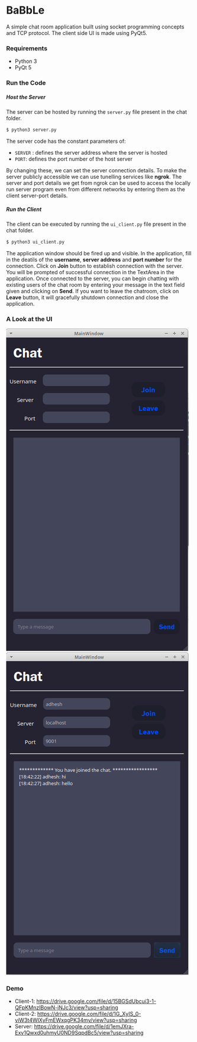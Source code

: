 # BaBbLe
A simple chat room application built using socket programming concepts and TCP protocol. The client side UI is made using PyQt5.

### Requirements
* Python 3
* PyQt 5

### Run the Code

##### Host the Server
The server can be hosted by running the ```server.py``` file present in the chat folder.
```bash
$ python3 server.py
```
The server code has the constant parameters of:
* ```SERVER``` : defines the server address where the server is hosted
* ```PORT```: defines the port number of the host server

By changing these, we can set the server connection details. To make the server publicly accessible we can use tunelling services like **ngrok**. The server and port details we get from ngrok can be used to access the locally run server program even from different networks by entering them as the client server-port details.

##### Run the Client
The client can be executed by running the ```ui_client.py``` file present in the chat folder.
```bash
$ python3 ui_client.py
```
The application window should be fired up and visible. In the application, fill in the deatils of the **username**, **server address** and **port number** for the connection. Click on **Join** button to establish connection with the server. You will be prompted of successful connection in the TextArea in the application. Once connected to the server, you can begin chatting with existing users of the chat room by entering your message in the text field given and clicking on **Send**.
If you want to leave the chatroom, click on **Leave** button, it will gracefully shutdown connection and close the application.

### A Look at the UI

![ui](screenshots/ui_1.png)     
![ui](screenshots/ui_3.png)

### Demo
* Client-1: https://drive.google.com/file/d/15BGSdUbcui3-1-QFpKMnzIBowN-jNJc3/view?usp=sharing
* Client-2: https://drive.google.com/file/d/1G_XyIS_0-viW3t4WIXyFmEWxqgPK34my/view?usp=sharing
* Server: https://drive.google.com/file/d/1emJXra-Exv1Qwxd0uhmyU0ND9SqpdBc5/view?usp=sharing
